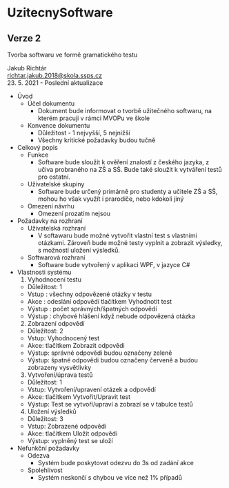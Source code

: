 # UzitecnySoftware
## Verze 2

Tvorba softwaru ve formě gramatického testu

Jakub Richtár <br/>
richtar.jakub.2018@skola.ssps.cz <br/>
23. 5. 2021 - Poslední aktualizace

 

* Úvod
  * Účel dokumentu
    * Dokument bude informovat o tvorbě užitečného softwaru, na kterém pracuji v rámci MVOPu ve škole
  * Konvence dokumentu
    * Důležitost - 1 nejvyšší, 5 nejnižší
    * Všechny kritické požadavky budou tučně
* Celkový popis
  * Funkce
    * Software bude sloužit k ověření znalostí z českého jazyka, z učiva probraného na ZŠ a SŠ. Bude také sloužit k vytváření testů pro ostatní.
  * Uživatelské skupiny
    * Software bude určený primárně pro studenty a učitele ZŠ a SŠ, mohou ho však využít i prarodiče, nebo kdokoli jiný
  * Omezení návrhu
    * Omezení prozatím nejsou
* Požadavky na rozhraní
  * Uživatelská rozhraní
    * V softawaru bude možné vytvořit vlastní test s vlastními otázkami. Zároveň bude možné testy vyplnit a zobrazit výsledky, s možností uložení výsledků.
  * Softwarová rozhraní
    * Software bude vytvořený v aplikaci WPF, v jazyce C#
* Vlastnosti systému
  1. Vyhodnocení testu
    * Důležitost: 1
    * Vstup : všechny odpovězené otázky v testu
    * Akce : odeslání odpovědí tlačítkem Vyhodnotit test
    * Výstup : počet správných/špatných odpovědí 
    * Výstup : chybové hlášení když nebude odpovězená otázka
  2. Zobrazení odpovědí 
    * Důležitost: 2
    * Vstup: Vyhodnocený test  
    * Akce: tlačítkem Zobrazit odpovědi
    * Výstup: správné odpovědi budou označeny zeleně
    * Výstup: špatné odpovědi budou označeny červeně a budou zobrazeny vysvětlivky
  3. Vytvoření/úprava testů
    * Důležitost: 1
    * Vstup: Vytvoření/upravení otázek a odpovědí
    * Akce: tlačítkem Vytvořit/Upravit test
    * Výstup: Test se vytvoří/upraví a zobrazí se v tabulce testů 
   4. Uložení výsledků
    * Důležitost: 3
    * Vstup: Zobrazené odpovědi
    * Akce: tlačítkem Uložit odpovědi
    * Výstup: vyplněný test se uloží
* Nefunkční požadavky
  * Odezva
    * Systém bude poskytovat odezvu do 3s od zadání akce
  * Spolehlivost
    * Systém neskončí s chybou ve více než 1% případů
